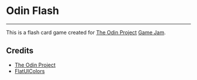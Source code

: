 # Odin Flash
***
This is a flash card game created for [The Odin Project](https://www.theodinproject.com/) [Game Jam](https://itch.io/jam/top-jam-1).

## Credits
- [The Odin Project](https://www.theodinproject.com/)
- [FlatUIColors](https://flatuicolors.com/)